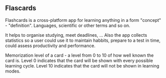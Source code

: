 ## Flascards

Flashcards is a cross-platform app for learning anything in a form "concept" - "definition". Languages, scientific or other terms and so on.

It helps to organise studying, meet deadlines, ... Also the app collects statistics so a user could use it to maintain habbits, prepare to a
test in time, could assess productivity and performance.

Memorization level of a card - a level from 0 to 10 of how well known the card is. Level 0 indicates that the card will be shown with every possible learning cycle. Level 10 indicates that the card will not be shown in learning modes.






